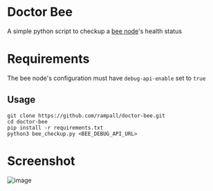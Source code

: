 
# Doctor Bee
A simple python script to checkup a [bee node](https://github.com/ethersphere/bee)'s health status

# Requirements
The bee node's configuration must have `debug-api-enable` set to `true`

## Usage
```
git clone https://github.com/rampall/doctor-bee.git
cd doctor-bee
pip install -r requirements.txt
python3 bee_checkup.py <BEE_DEBUG_API_URL>
```
# Screenshot
![image](https://github.com/rampall/doctor-bee/assets/520570/1f28b184-f046-43df-9e19-f1c94aea8b15)
